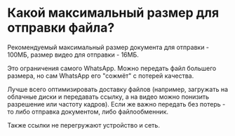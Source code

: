 # Какой максимальный размер для отправки файла?

Рекомендуемый максимальный размер документа для отправки - 100МБ, размер видео для отправки - 16МБ.

Это ограничения самого WhatsApp. Можно передать файл большего размера, но сам WhatsApp его "сожмёт" с потерей качества.

Лучше всего оптимизировать доставку файлов  (например, загружать на облачные диски и передавать ссылку, а на видео можно понизить разрешение или частоту кадров). Если же важно передать без потерь - то либо отправка документом, либо файлообменник.

Также ссылки не перегружают устройство и сеть.

